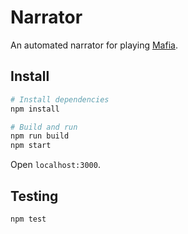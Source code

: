 # Narrator

An automated narrator for playing
[Mafia](https://en.wikipedia.org/wiki/Mafia_(party_game)).

## Install

```bash
# Install dependencies
npm install

# Build and run
npm run build
npm start
```

Open `localhost:3000`.

## Testing

```bash
npm test
```
